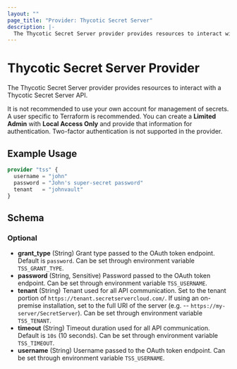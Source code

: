```yaml
---
layout: ""
page_title: "Provider: Thycotic Secret Server"
description: |-
  The Thycotic Secret Server provider provides resources to interact with a Thycotic Secret Server API.
---
```


# Thycotic Secret Server Provider

The Thycotic Secret Server provider provides resources to interact with a Thycotic Secret Server API.

It is not recommended to use your own account for management of secrets. A user specific to
Terraform is recommended. You can create a **Limited Admin** with **Local Access Only** and
provide that information for authentication. Two-factor authentication is not supported in the provider.

## Example Usage

```terraform
provider "tss" {
  username = "john"
  password = "John's super-secret password"
  tenant   = "johnvault"
}
```

<!-- schema generated by tfplugindocs -->
## Schema

### Optional

- **grant_type** (String) Grant type passed to the OAuth token endpoint. Default is `password`. Can be set through environment variable `TSS_GRANT_TYPE`.
- **password** (String, Sensitive) Password passed to the OAuth token endpoint. Can be set through environment variable `TSS_USERNAME`.
- **tenant** (String) Tenant used for all API communication. Set to the tenant portion of `https://tenant.secretservercloud.com/`. If using an on-premise installation, set to the full URI of the server (e.g. -- `https://my-server/SecretServer`). Can be set through environment variable `TSS_TENANT`.
- **timeout** (String) Timeout duration used for all API communication. Default is `10s` (10 seconds). Can be set through environment variable `TSS_TIMEOUT`.
- **username** (String) Username passed to the OAuth token endpoint. Can be set through environment variable `TSS_USERNAME`.
